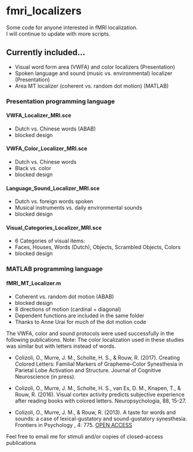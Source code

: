 # fmri_localizers
Some code for anyone interested in fMRI localization. <br>
I will continue to update with more scripts. 

## Currently included...
* Visual word form area (VWFA) and color localizers (Presentation)
* Spoken language and sound (music vs. environmental) localizer (Presentation)
* Area MT localizer (coherent vs. random dot motion) (MATLAB)

### Presentation programming language

#### VWFA_Localizer_MRI.sce
* Dutch vs. Chinese words (ABAB)
* blocked design

#### VWFA_Color_Localizer_MRI.sce
* Dutch vs. Chinese words 
* Black vs. color 
* blocked design

#### Language_Sound_Localizer_MRI.sce
* Dutch vs. foreign words spoken
* Musical instruments vs. daily environmental sounds
* blocked design

#### Visual_Categories_Localizer_MRI.sce
* 6 Categories of visual items:
* Faces, Houses, Words (Dutch), Objects, Scrambled Objects, Colors
* blocked design

### MATLAB programming language

#### fMRI_MT_Localizer.m
* Coherent vs. random dot motion (ABAB)
* blocked design
* 8 directions of motion (cardinal + diagonal)
* Dependent functions are included in the same folder
* Thanks to Anne Urai for much of the dot motion code

The VWFA, color and sound protocols were used successfully in the following publications. 
Note: The color localization used in these studies was similar but with letters instead of words.

* Colizoli, O., Murre, J. M., Scholte, H. S., & Rouw, R. (2017). Creating Colored Letters: Familial Markers of Grapheme–Color Synesthesia in Parietal Lobe Activation and Structure. Journal of Cognitive Neuroscience (in press).

* Colizoli, O., Murre, J. M., Scholte, H. S., van Es, D. M., Knapen, T., & Rouw, R. (2016). Visual cortex activity predicts subjective experience after reading books with colored letters. Neuropsychologia, 88, 15-27.

* Colizoli, O., Murre, J. M., & Rouw, R. (2013). A taste for words and sounds: a case of lexical-gustatory and sound-gustatory synesthesia. Frontiers in Psychology ,  4: 775. [OPEN ACCESS](http://journal.frontiersin.org/article/10.3389/fpsyg.2013.00775/full)

Feel free to email me for stimuli and/or copies of closed-access publications

